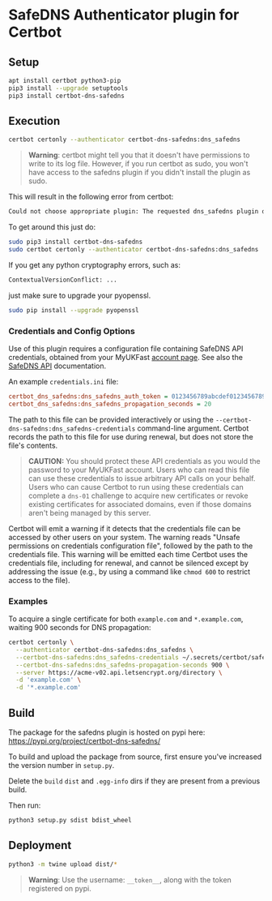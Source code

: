 # SafeDNS Authenticator plugin for Certbot

## Setup

```bash
apt install certbot python3-pip
pip3 install --upgrade setuptools
pip3 install certbot-dns-safedns
```

## Execution

```bash
certbot certonly --authenticator certbot-dns-safedns:dns_safedns
```

> **Warning**: certbot might tell you that it doesn't have permissions to write to its log file. However, if you run certbot as sudo, you won't have access to the safedns plugin if you didn't install the plugin as sudo.

This will result in the following error from certbot:

```bash
Could not choose appropriate plugin: The requested dns_safedns plugin does not appear to be installed
```

To get around this just do:

```bash
sudo pip3 install certbot-dns-safedns
sudo certbot certonly --authenticator certbot-dns-safedns:dns_safedns
```

If you get any python cryptography errors, such as:

```bash
ContextualVersionConflict: ...
```

just make sure to upgrade your pyopenssl.

```bash
sudo pip install --upgrade pyopenssl
```

### Credentials and Config Options

Use of this plugin requires a configuration file containing SafeDNS API credentials, obtained from your MyUKFast [account page](https://my.ukfast.co.uk/applications/index.php). See also the [SafeDNS API](https://developers.ukfast.io/documentation/safedns) documentation.

An example ``credentials.ini`` file:

```ini
certbot_dns_safedns:dns_safedns_auth_token = 0123456789abcdef0123456789abcdef01234567
certbot_dns_safedns:dns_safedns_propagation_seconds = 20
```

The path to this file can be provided interactively or using the `--certbot-dns-safedns:dns_safedns-credentials` command-line argument. Certbot records the path to this file for use during renewal, but does not store the file's contents.

> **CAUTION:** You should protect these API credentials as you would the password to your MyUKFast account. Users who can read this file can use these credentials to issue arbitrary API calls on your behalf. Users who can cause Certbot to run using these credentials can complete a ``dns-01`` challenge to acquire new certificates or revoke existing certificates for associated domains, even if those domains aren't being managed by this server.

Certbot will emit a warning if it detects that the credentials file can be accessed by other users on your system. The warning reads "Unsafe permissions on credentials configuration file", followed by the path to the credentials file. This warning will be emitted each time Certbot uses the credentials file, including for renewal, and cannot be silenced except by addressing the issue (e.g., by using a command like `chmod 600` to restrict access to the file).

### Examples

To acquire a single certificate for both `example.com` and `*.example.com`, waiting 900 seconds for DNS propagation:

```bash
certbot certonly \
  --authenticator certbot-dns-safedns:dns_safedns \
  --certbot-dns-safedns:dns_safedns-credentials ~/.secrets/certbot/safedns.ini \
  --certbot-dns-safedns:dns_safedns-propagation-seconds 900 \
  --server https://acme-v02.api.letsencrypt.org/directory \
  -d 'example.com' \
  -d '*.example.com'
```

## Build

The package for the safedns plugin is hosted on pypi here: <https://pypi.org/project/certbot-dns-safedns/>

To build and upload the package from source, first ensure you've increased the version number in ```setup.py```.

Delete the ```build``` ```dist``` and ```.egg-info``` dirs if they are present from a previous build.

Then run:

```bash
python3 setup.py sdist bdist_wheel
```

## Deployment

```bash
python3 -m twine upload dist/*
```

> **Warning**: Use the username: `__token__`, along with the token registered on pypi.
